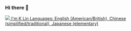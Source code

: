 ### Hi there 👋
<a href="www.linkedin.com/in/kl0907">
    <img src="https://img.shields.io/badge/linkedin-%230077B5.svg?&style=for-the-badge&logo=linkedin&logoColor=white" />
I'm K Lin
Languages: English (American/British), Chinese (simplified/traditional), Japanese (elementary)

    
<!--
**kl0907/kl0907** is a ✨ _special_ ✨ repository because its `README.md` (this file) appears on your GitHub profile.

Here are some ideas to get you started:

- 🔭 I’m currently working on ...
- 🌱 I’m currently learning ...
- 👯 I’m looking to collaborate on ...
- 🤔 I’m looking for help with ...
- 💬 Ask me about ...
- 📫 How to reach me: ...
- 😄 Pronouns: ...
- ⚡ Fun fact: ...
-->
